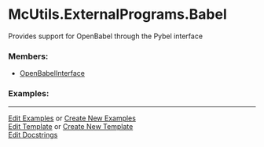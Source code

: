 # <a id="McUtils.ExternalPrograms.Babel">McUtils.ExternalPrograms.Babel</a>
    
Provides support for OpenBabel through the Pybel interface

### Members:

  - [OpenBabelInterface](Babel/OpenBabelInterface.md)

### Examples:



___

[Edit Examples](https://github.com/McCoyGroup/References/edit/gh-pages/Documentation/examples/McUtils/ExternalPrograms/Babel.md) or 
[Create New Examples](https://github.com/McCoyGroup/References/new/gh-pages/?filename=Documentation/examples/McUtils/ExternalPrograms/Babel.md) <br/>
[Edit Template](https://github.com/McCoyGroup/References/edit/gh-pages/Documentation/templates/McUtils/ExternalPrograms/Babel.md) or 
[Create New Template](https://github.com/McCoyGroup/References/new/gh-pages/?filename=Documentation/templates/McUtils/ExternalPrograms/Babel.md) <br/>
[Edit Docstrings](https://github.com/McCoyGroup/McUtils/edit/master/ExternalPrograms/Babel/__init__.py?message=Update%20Docs)